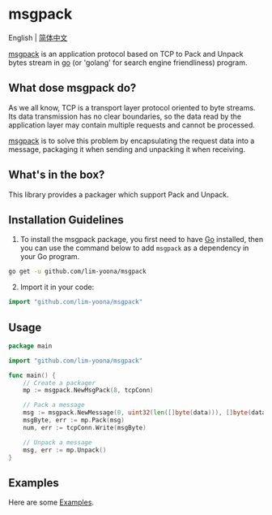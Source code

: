 # msgpack
English | [简体中文](README-CN.md)

[msgpack](https://pkg.go.dev/github.com/lim-yoona/msgpack) is an application protocol based on TCP to Pack and Unpack bytes stream in [go](https://go.dev/) (or 'golang' for search engine friendliness) program.  

## What dose msgpack do?  

As we all know, TCP is a transport layer protocol oriented to byte streams. Its data transmission has no clear boundaries, so the data read by the application layer may contain multiple requests and cannot be processed.   

[msgpack](https://pkg.go.dev/github.com/lim-yoona/msgpack) is to solve this problem by encapsulating the request data into a message, packaging it when sending and unpacking it when receiving.  

## What's in the box?  

This library provides a packager which support Pack and Unpack.  

## Installation Guidelines

1. To install the msgpack package, you first need to have [Go](https://go.dev/doc/install) installed, then you can use the command below to add `msgpack` as a dependency in your Go program.  

```sh
go get -u github.com/lim-yoona/msgpack
```

2. Import it in your code:  

```go
import "github.com/lim-yoona/msgpack"
```

## Usage

```go
package main

import "github.com/lim-yoona/msgpack"

func main() {
    // Create a packager
    mp := msgpack.NewMsgPack(8, tcpConn)

    // Pack a message
    msg := msgpack.NewMessage(0, uint32(len([]byte(data))), []byte(data))
    msgByte, err := mp.Pack(msg)
    num, err := tcpConn.Write(msgByte)

    // Unpack a message
    msg, err := mp.Unpack()
}
```

## Examples

Here are some [Examples](https://github.com/lim-yoona/msgpack/tree/main/example).  


